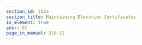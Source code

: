 ```yaml
---
section_id: 312a
section_title: Maintaining Elevation Certificates
is_element: true
abbr: EC
page_in_manual: 310-12
---
```


